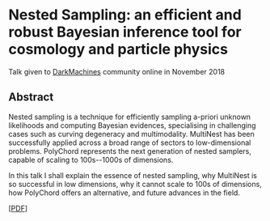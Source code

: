 # Nested Sampling: an efficient and robust Bayesian inference tool for cosmology and particle physics

Talk given to [DarkMachines](https://darkmachines.org/) community online in November 2018

## Abstract

Nested sampling is a technique for efficiently sampling a-priori unknown
likelihoods and computing Bayesian evidences, specialising in challenging
cases such as curving degeneracy and multimodality.  MultiNest has been
successfully applied across a broad range of sectors to low-dimensional
problems.  PolyChord represents the next generation of nested samplers,
capable of scaling to 100s--1000s of dimensions.

In this talk I shall explain the essence of nested sampling, why MultiNest is
so successful in low dimensions, why it cannot scale to 100s of dimensions,
how PolyChord offers an alternative, and future advances in the field.

[[PDF](https://github.com/williamjameshandley/talks/raw/darkmachines_ns_2018/will_handley_darkmachines_ns_2018.pdf)] 
